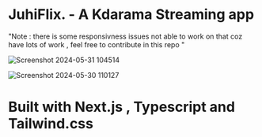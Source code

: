 # JuhiFlix. - A Kdarama Streaming app

"Note : there is some responsivness issues not able to work on that coz have lots of work , feel free to contribute in this repo "

![Screenshot 2024-05-31 104514](https://github.com/developerrahulofficial/kdrama-streaming/assets/83329806/ce7fe46d-e7e6-4156-9f6c-eef61c4826c9)

![Screenshot 2024-05-30 110127](https://github.com/developerrahulofficial/kdrama-streaming/assets/83329806/8562d242-225f-437e-a1e5-10bbef40211b)

# Built with Next.js , Typescript and Tailwind.css
